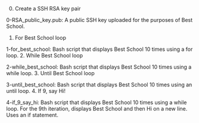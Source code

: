 0. Create a SSH RSA key pair

0-RSA_public_key.pub: A public SSH key uploaded for the purposes of Best School.
1. For Best School loop

1-for_best_school: Bash script that displays Best School 10 times using a for loop.
2. While Best School loop

2-while_best_school: Bash script that displays Best School 10 times using a while loop.
3. Until Best School loop

3-until_best_school: Bash script that displays Best School 10 times using an until loop.
4. If 9, say Hi!

4-if_9_say_hi: Bash script that displays Best School 10 times using a while loop.
For the 9th iteration, displays Best School and then Hi on a new line.
Uses an if statement.